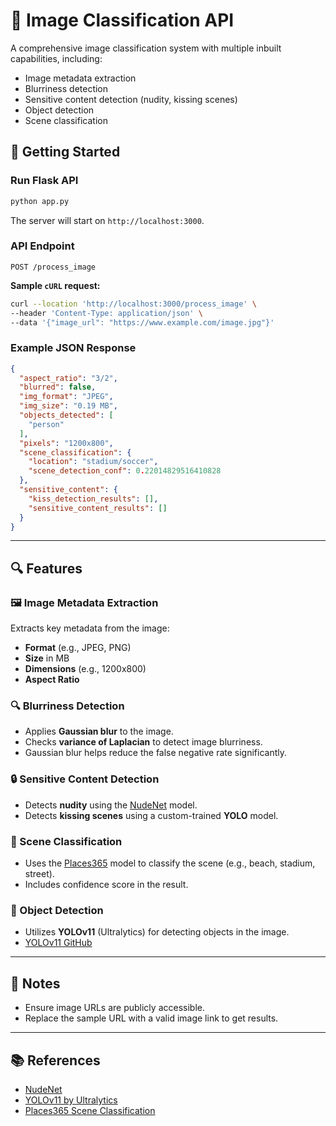 # 🧠 Image Classification API

A comprehensive image classification system with multiple inbuilt capabilities, including:

- Image metadata extraction
- Blurriness detection
- Sensitive content detection (nudity, kissing scenes)
- Object detection
- Scene classification

## 🚀 Getting Started

### Run Flask API

```bash
python app.py
```

The server will start on `http://localhost:3000`.

### API Endpoint

`POST /process_image`

**Sample `cURL` request:**
```bash
curl --location 'http://localhost:3000/process_image' \
--header 'Content-Type: application/json' \
--data '{"image_url": "https://www.example.com/image.jpg"}'
```

### Example JSON Response
```json
{
  "aspect_ratio": "3/2",
  "blurred": false,
  "img_format": "JPEG",
  "img_size": "0.19 MB",
  "objects_detected": [
    "person"
  ],
  "pixels": "1200x800",
  "scene_classification": {
    "location": "stadium/soccer",
    "scene_detection_conf": 0.22014829516410828
  },
  "sensitive_content": {
    "kiss_detection_results": [],
    "sensitive_content_results": []
  }
}
```

---

## 🔍 Features

### 🖼️ Image Metadata Extraction
Extracts key metadata from the image:
- **Format** (e.g., JPEG, PNG)
- **Size** in MB
- **Dimensions** (e.g., 1200x800)
- **Aspect Ratio**

### 🔍 Blurriness Detection
- Applies **Gaussian blur** to the image.
- Checks **variance of Laplacian** to detect image blurriness.
- Gaussian blur helps reduce the false negative rate significantly.

### 🔒 Sensitive Content Detection
- Detects **nudity** using the [NudeNet](https://github.com/notAI-tech/NudeNet) model.
- Detects **kissing scenes** using a custom-trained **YOLO** model.

### 🧭 Scene Classification
- Uses the [Places365](http://places2.csail.mit.edu/) model to classify the scene (e.g., beach, stadium, street).
- Includes confidence score in the result.

### 🎯 Object Detection
- Utilizes **YOLOv11** (Ultralytics) for detecting objects in the image.
- [YOLOv11 GitHub](https://github.com/ultralytics/ultralytics)

---

## 📎 Notes

- Ensure image URLs are publicly accessible.
- Replace the sample URL with a valid image link to get results.

---

## 📚 References

- [NudeNet](https://github.com/notAI-tech/NudeNet)
- [YOLOv11 by Ultralytics](https://github.com/ultralytics/ultralytics)
- [Places365 Scene Classification](http://places2.csail.mit.edu/)
